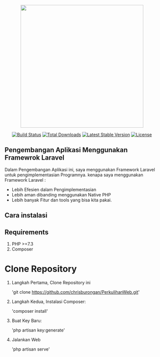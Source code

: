 <p align="center"><a href="https://laravel.com" target="_blank"><img src="https://raw.githubusercontent.com/laravel/art/master/logo-lockup/5%20SVG/2%20CMYK/1%20Full%20Color/laravel-logolockup-cmyk-red.svg" width="400"></a></p>

<p align="center">
<a href="https://travis-ci.org/laravel/framework"><img src="https://travis-ci.org/laravel/framework.svg" alt="Build Status"></a>
<a href="https://packagist.org/packages/laravel/framework"><img src="https://img.shields.io/packagist/dt/laravel/framework" alt="Total Downloads"></a>
<a href="https://packagist.org/packages/laravel/framework"><img src="https://img.shields.io/packagist/v/laravel/framework" alt="Latest Stable Version"></a>
<a href="https://packagist.org/packages/laravel/framework"><img src="https://img.shields.io/packagist/l/laravel/framework" alt="License"></a>
</p>

## Pengembangan Aplikasi Menggunakan Framewrok Laravel

Dalam Pengembangan Aplikasi ini, saya menggunakan Framework Laravel untuk pengimplementasian Programnya.
kenapa saya menggunakan Framework Laravel :
- Lebih Efesien dalam Pengimplementasian
- Lebih aman dibanding menggunakan Native PHP
- Lebih banyak Fitur  dan tools yang bisa kita pakai.

## Cara instalasi

## Requirements
1. PHP >=7.3
2. Composer

# Clone Repository

1. Langkah Pertama, Clone Repository ini

     'git clone https://github.com/chrisburongan/PerkulihanWeb.git'
     
2. Langkah Kedua, Instalasi Composer:
    
     'composer install'

3. Buat Key Baru:

    'php artisan key:generate'
    
4. Jalankan Web 

     'php artisan serve'



